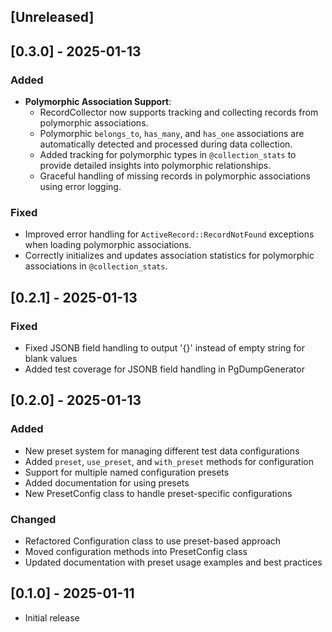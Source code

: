 ## [Unreleased]

## [0.3.0] - 2025-01-13
### Added
- **Polymorphic Association Support**:
  - RecordCollector now supports tracking and collecting records from polymorphic associations.
  - Polymorphic `belongs_to`, `has_many`, and `has_one` associations are automatically detected and processed during data collection.
  - Added tracking for polymorphic types in `@collection_stats` to provide detailed insights into polymorphic relationships.
  - Graceful handling of missing records in polymorphic associations using error logging.

### Fixed
- Improved error handling for `ActiveRecord::RecordNotFound` exceptions when loading polymorphic associations.
- Correctly initializes and updates association statistics for polymorphic associations in `@collection_stats`.

## [0.2.1] - 2025-01-13
### Fixed
- Fixed JSONB field handling to output '{}' instead of empty string for blank values
- Added test coverage for JSONB field handling in PgDumpGenerator

## [0.2.0] - 2025-01-13
### Added
- New preset system for managing different test data configurations
- Added `preset`, `use_preset`, and `with_preset` methods for configuration
- Support for multiple named configuration presets
- Added documentation for using presets
- New PresetConfig class to handle preset-specific configurations

### Changed
- Refactored Configuration class to use preset-based approach
- Moved configuration methods into PresetConfig class
- Updated documentation with preset usage examples and best practices

## [0.1.0] - 2025-01-11
- Initial release
